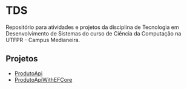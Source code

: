 # TDS

Repositório para atividades e projetos da disciplina de Tecnologia em Desenvolvimento de Sistemas do curso de Ciência da Computação na UTFPR - Campus Medianeira.

## Projetos

- [ProdutoApi](ProdutoApi/README.md)
- [ProdutoApiWithEFCore](ProdutoApiWithEFCore/README.md)